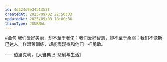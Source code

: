 ```yaml
---
id: 4d224d9e34b1352f
createdAt: 2025/09/02 22:56:33
updatedAt: 2025/09/03 18:00:38
thinoType: JOURNAL
---
```

#金句 我们爱好美丽，却不至于奢侈；我们爱好智慧，却不至于柔弱；我们不像斯巴达人一样艰苦训练，却能表现得和他们一样勇敢。

——伯里克利，《入雅典记-悲剧与生活》